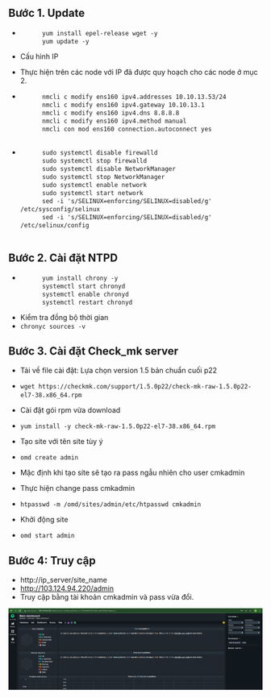 ## Bước 1. Update

- ```
        yum install epel-release wget -y
        yum update -y
- Cấu hình IP

- Thực hiện trên các node với IP đã được quy hoạch cho các node ở mục 2.

- ```
        nmcli c modify ens160 ipv4.addresses 10.10.13.53/24
        nmcli c modify ens160 ipv4.gateway 10.10.13.1
        nmcli c modify ens160 ipv4.dns 8.8.8.8
        nmcli c modify ens160 ipv4.method manual
        nmcli con mod ens160 connection.autoconnect yes


- ```
        sudo systemctl disable firewalld
        sudo systemctl stop firewalld
        sudo systemctl disable NetworkManager
        sudo systemctl stop NetworkManager
        sudo systemctl enable network
        sudo systemctl start network
        sed -i 's/SELINUX=enforcing/SELINUX=disabled/g' /etc/sysconfig/selinux
        sed -i 's/SELINUX=enforcing/SELINUX=disabled/g' /etc/selinux/config


## Bước 2. Cài đặt NTPD
- ```
        yum install chrony -y 
        systemctl start chronyd 
        systemctl enable chronyd
        systemctl restart chronyd 
- Kiểm tra đồng bộ thời gian
- `chronyc sources -v`

## Bước 3. Cài đặt Check_mk server
- Tải về file cài đặt: Lựa chọn version 1.5 bản chuẩn cuối p22
- `wget https://checkmk.com/support/1.5.0p22/check-mk-raw-1.5.0p22-el7-38.x86_64.rpm`
- Cài đặt gói rpm vừa download
- `yum install -y check-mk-raw-1.5.0p22-el7-38.x86_64.rpm`

- Tạo site với tên site tùy ý
- `omd create admin`

- Mặc định khi tạo site sẽ tạo ra pass ngẫu nhiên cho user cmkadmin

- Thực hiện change pass cmkadmin
- `htpasswd -m /omd/sites/admin/etc/htpasswd cmkadmin`

- Khởi động site
- `omd start admin`

## Bước 4: Truy cập
- http://ip_server/site_name
- http://103.124.94.220/admin
- Truy cập bằng tài khoản cmkadmin và pass vừa đổi.
<img src="img/ch1.png">
